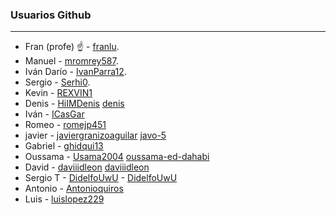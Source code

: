 ### Usuarios Github
----
* Fran (profe) :point_up: - [franlu](https://github.com/franlu).
* Manuel - [mromrey587](https://github.com/mromrey587).
* Iván Darío - [IvanParra12](https://github.com/IvanParra12).
* Sergio - [Serhi0](https://github.com/Serhi0).
* Kevin - [REXVIN1](https://github.com/REXVIN1)
* Denis - [HiIMDenis](https://github.com/HiIMDenis) [denis](https://stackoverflow.com/users/20324506/denis)
* Iván - [ICasGar](https://github.com/ICasGar)
* Romeo - [romejp451](https://github.com/romejp451)
* javier - [javiergranizoaguilar](https://github.com/javiergranizoaguilar)  [javo-5](https://stackoverflow.com/users/20324508/javo-5)
* Gabriel - [ghidqui13](https://github.com/ghidqui13/ghidqui13)
* Oussama - [Usama2004](https://github.com/Usama2004) [oussama-ed-dahabi](https://stackoverflow.com/users/20324541/oussama-ed-dahabi)
* David - [daviiidleon](https://github.com/daviiidleon) [daviiidleon](https://es.stackoverflow.com/users/308511/daviiidleon)
* Sergio T - [DidelfoUwU](https://github.com/didelfouwu) - [DidelfoUwU](https://es.stackoverflow.com/users/308507/didelfouwu)
* Antonio - [Antonioquiros](https://github.com/Antonioquiros)
* Luis - [luislopez229](https://github.com/luislopez229)
